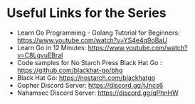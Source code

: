 # Useful Links for the Series
- Learn Go Programming - Golang Tutorial for Beginners:
https://www.youtube.com/watch?v=YS4e4q9oBaU
- Learn Go in 12 Minutes: https://www.youtube.com/watch?v=C8LgvuEBraI
- Code samples for No Starch Press Black Hat Go : https://github.com/blackhat-go/bhg
- Black Hat Go: https://nostarch.com/blackhatgo
- Gopher Discord Server: https://discord.gg/tJncs6
- Nahamsec Discord Server: https://discord.gg/qPhnHW

